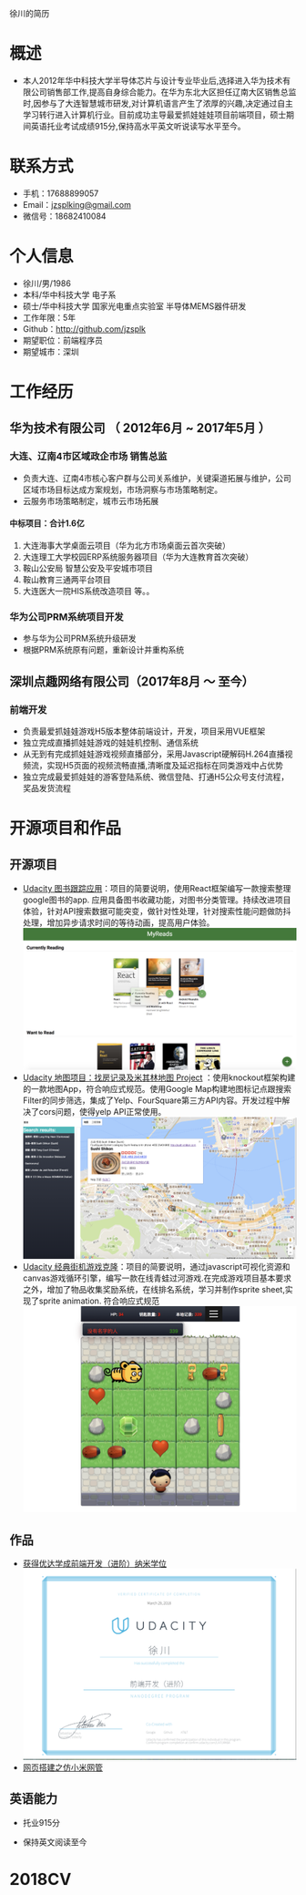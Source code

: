 徐川的简历
# 概述
* 本人2012年华中科技大学半导体芯片与设计专业毕业后,选择进入华为技术有限公司销售部工作,提高自身综合能力。在华为东北大区担任辽南大区销售总监时,因参与了大连智慧城市研发,对计算机语言产生了浓厚的兴趣,决定通过自主学习转行进入计算机行业。目前成功主导最爱抓娃娃娃项目前端项目，硕士期间英语托业考试成绩915分,保持高水平英文听说读写水平至今。
# 联系方式

* 手机：17688899057
* Email：jzsplking@gmail.com
* 微信号：18682410084

# 个人信息

* 徐川/男/1986
* 本科/华中科技大学 电子系
* 硕士/华中科技大学 国家光电重点实验室 半导体MEMS器件研发
* 工作年限：5年
* Github：http://github.com/jzsplk
* 期望职位：前端程序员
* 期望城市：深圳


# 工作经历

## 华为技术有限公司 （ 2012年6月 ~ 2017年5月 ）

### 大连、辽南4市区域政企市场 销售总监
-  负责大连、辽南4市核心客户群与公司关系维护，关键渠道拓展与维护，公司区域市场目标达成方案规划，市场洞察与市场策略制定。
- 云服务市场策略制定，城市云市场拓展
#### 中标项目：合计1.6亿
  1. 大连海事大学桌面云项目（华为北方市场桌面云首次突破）
  2.  大连理工大学校园ERP系统服务器项目（华为大连教育首次突破）
  3.  鞍山公安局 智慧公安及平安城市项目
  4.  鞍山教育三通两平台项目
  5.  大连医大一院HIS系统改造项目 等。。
### 华为公司PRM系统项目开发
- 参与华为公司PRM系统升级研发
- 根据PRM系统原有问题，重新设计并重构系统

## 深圳点趣网络有限公司（2017年8月 ～ 至今）

### 前端开发
- 负责最爱抓娃娃游戏H5版本整体前端设计，开发，项目采用VUE框架
- 独立完成直播抓娃娃游戏的娃娃机控制、通信系统
- 从无到有完成抓娃娃游戏视频直播部分，采用Javascript硬解码H.264直播视频流，实现H5页面的视频流畅直播,清晰度及延迟指标在同类游戏中占优势
- 独立完成最爱抓娃娃的游客登陆系统、微信登陆、打通H5公众号支付流程，奖品发货流程

# 开源项目和作品
## 开源项目
  - [Udacity 图书跟踪应用](https://jzsplk.github.io/myReads_udacity/)：项目的简要说明，使用React框架编写一款搜索整理google图书的app. 应用具备图书收藏功能，对图书分类管理。持续改进项目体验，针对API搜索数据可能突变，做针对性处理，针对搜索性能问题做防抖处理，增加异步请求时间的等待动画，提高用户体验。
    ![](https://github.com/jzsplk/CV/raw/master/img/myreads_udacity.png)
  - [Udacity 地图项目：找房记录及米其林地图 Project](https://github.com/jzsplk/map_project_udacity)
  ：使用knockout框架构建的一款地图App，符合响应式规范。使用Google Map构建地图标记点跟搜索Filter的同步筛选，集成了Yelp、FourSquare第三方API内容。开发过程中解决了cors问题，使得yelp API正常使用。
   ![](https://github.com/jzsplk/CV/raw/master/img/map_udacity.png)
  - [Udacity 经典街机游戏克隆](https://github.com/jzsplk/front-udacity-ArcadeGame)：项目的简要说明，通过javascript可视化资源和canvas游戏循环引擎，编写一款在线青蛙过河游戏.在完成游戏项目基本要求之外，增加了物品收集奖励系统，在线排名系统，学习并制作sprite sheet,实现了sprite animation. 符合响应式规范
   ![](https://github.com/jzsplk/CV/raw/master/img/game_udacity.png)

## 作品
- [获得优达学成前端开发（进阶）纳米学位](https://graduation.udacity.com/nd001-cn-advanced)
  ![](https://github.com/jzsplk/CV/raw/master/img/certification.png)
- [网页搭建之仿小米网管](https://jzsplk.github.io/xc-html-template/)

## 英语能力

- 托业915分

- 保持英文阅读至今
# 2018CV
